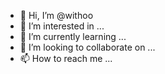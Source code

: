 - 👋 Hi, I’m @withoo
- 👀 I’m interested in ...
- 🌱 I’m currently learning ...
- 💞️ I’m looking to collaborate on ...
- 📫 How to reach me ...

<!---
withoo/withoo is a ✨ special ✨ repository because its `README.md` (this file) appears on your GitHub profile.
You can click the Preview link to take a look at your changes.
--->

